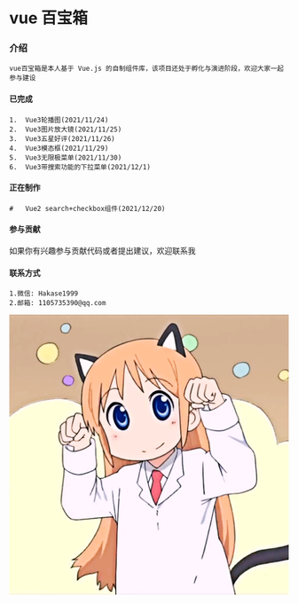 # vue 百宝箱

### 介绍

    vue百宝箱是本人基于 Vue.js 的自制组件库，该项目还处于孵化与演进阶段，欢迎大家一起参与建设

#### 已完成

    1.  Vue3轮播图(2021/11/24)
    2.  Vue3图片放大镜(2021/11/25)
    3.  Vue3五星好评(2021/11/26)
    4.  Vue3模态框(2021/11/29)
    5.  Vue3无限极菜单(2021/11/30)
    6.  Vue3带搜索功能的下拉菜单(2021/12/1)

#### 正在制作
    #   Vue2 search+checkbox组件(2021/12/20)

#### 参与贡献

如果你有兴趣参与贡献代码或者提出建议，欢迎联系我

#### 联系方式

    1.微信: Hakase1999
    2.邮箱: 1105735390@qq.com

![](./img/1.jpg)

